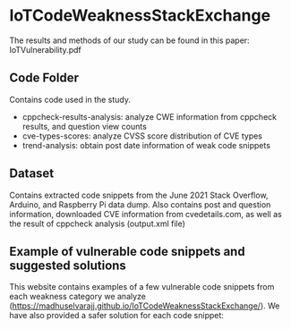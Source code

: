 # IoTCodeWeaknessStackExchange

The results and methods of our study can be found in this paper: IoTVulnerability.pdf

## Code Folder
Contains code used in the study.
* cppcheck-results-analysis: analyze CWE information from cppcheck results, and question view counts
* cve-types-scores: analyze CVSS score distribution of CVE types 
* trend-analysis: obtain post date information of weak code snippets

## Dataset
Contains extracted code snippets from the June 2021 Stack Overflow, Arduino, and Raspberry Pi data dump. Also contains post and question information, downloaded CVE information from cvedetails.com, as well as the result of cppcheck analysis (output.xml file) 

## Example of vulnerable code snippets and suggested solutions
This website contains examples of a few vulnerable code snippets from each weakness category we analyze (https://madhuselvarajj.github.io/IoTCodeWeaknessStackExchange/). We have also provided a safer solution for each code snippet: 
